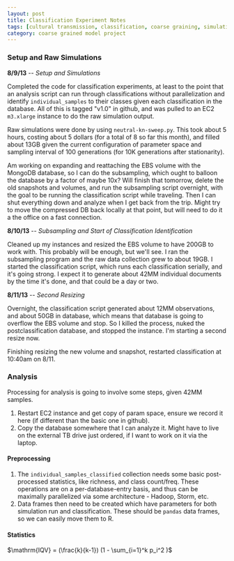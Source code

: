 ```yaml
---
layout: post
title: Classification Experiment Notes
tags: [cultural transmission, classification, coarse graining, simulation, ctpy, dissertation, experiments, experiment-classification]
category: coarse grained model project
---
```

### Setup and Raw Simulations ###

**8/9/13** -- _Setup and Simulations_

Completed the code for classification experiments, at least to the point that an analysis script can run through classifications without parallelization and identify `individual_samples` to their classes given each classification in the database.  All of this is tagged "v1.0" in github, and was pulled to an EC2 `m3.xlarge` instance to do the raw simulation output.  

Raw simulations were done by using `neutral-kn-sweep.py`.  This took about 5 hours, costing about 5 dollars (for a total of 8 so far this month), and filled about 13GB given the current configuration of parameter space and sampling interval of 100 generations (for 10K generations after stationarity).  

Am working on expanding and reattaching the EBS volume with the MongoDB database, so I can do the subsampling, which ought to balloon the database by a factor of maybe 10x?  Will finish that tomorrow, delete the old snapshots and volumes, and run the subsampling script overnight, with the goal to be running the classification script while traveling.  Then I can shut everything down and analyze when I get back from the trip.  Might try to move the compressed DB back locally at that point, but will need to do it a the office on a fast connection.  

**8/10/13** -- _Subsampling and Start of Classification Identification_

Cleaned up my instances and resized the EBS volume to have 200GB to work with.  This probably will be enough, but we'll see.  I ran the subsampling program and the raw data collection grew to about 19GB.  I started the classification script, which runs each classification serially, and it's going strong.  I expect it to generate about 42MM individual documents by the time it's done, and that could be a day or two.  

**8/11/13** -- _Second Resizing_

Overnight, the classification script generated about 12MM observations, and about 50GB in database, which means that database is going to overflow the EBS volume and stop.  So I killed the process, nuked the postclassification database, and stopped the instance.  I'm starting a second resize now.  

Finishing resizing the new volume and snapshot, restarted classification at 10:40am on 8/11.  


### Analysis ###


Processing for analysis is going to involve some steps, given 42MM samples.  

1.  Restart EC2 instance and get copy of param space, ensure we record it here (if different than the basic one in github).
2.  Copy the database somewhere that I can analyze it.  Might have to live on the external TB drive just ordered, if I want to work on it via the laptop.  

#### Preprocessing ####

1.  The `individual_samples_classified` collection needs some basic post-processed statistics, like richness, and class count/freq. These operations are on a per-database-entry basis, and thus can be maximally parallelized via some architecture - Hadoop, Storm, etc.  
2. Data frames then need to be created which have parameters for both simulation run and classification.  These should be `pandas` data frames, so we can easily move them to R.  






#### Statistics ####

$\mathrm{IQV} = (\frac{k}{k-1}) (1 - \sum_{i=1}^k p_i^2 )$



